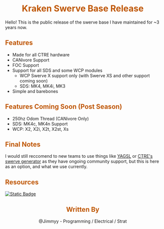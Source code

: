 <div align="center">
<h1><span style="color:#bf5700">Kraken Swerve Base Release</span></h1>
</div>

Hello! This is the public release of the swerve base I have maintained for ~3 years now.

<div align="left">
<h2><span style="color:#bf5700">Features</span></h2>
</div>

- Made for all CTRE hardware
- CANivore Support
- FOC Support
- Support for all SDS and some WCP modules
    - WCP Swerve X support only (with Swerve XS and other support coming soon)
    - SDS: MK4, MK4i, MK3
- Simple and barebones

<div align="left">
<h2><span style="color:#bf5700">Features Coming Soon (Post Season) </span></h2>
</div>

- 250hz Odom Thread (CANivore Only)
- SDS: MK4c, MK4n Support
- WCP: X2, X2i, X2t, X2st, Xs

<div align="left">
<h2><span style="color:#bf5700">Final Notes </span></h2>
</div>

I would still reccomend to new teams to use things like [YAGSL](https://www.chiefdelphi.com/t/yagsl-2025-a-leap-forward-in-swerve-drive-control-and-simulation/476005?u=jimmyy) or [CTRE's swerve generator](https://v6.docs.ctr-electronics.com/en/2024/docs/tuner/tuner-swerve/index.html) as they have ongoing community support, but this is here as an option, and what we use currently.

<div align="left">
<h2><span style="color:#bf5700">Resources</span></h2>
</div>

[![Static Badge](https://img.shields.io/badge/Kraken_Swerve_Base-github?style=for-the-badge&logo=github&logoColor=000000&labelColor=bf5700&color=000000)](https://github.com/LynkRobotics/KrakenSwerveBase) 

<div>
<div align="center">
<h2><span style="color:#bf5700">Written By</span></h2>
</div>

<div align="center">
@Jimmyy - Programming / Electrical / Strat
</div>


